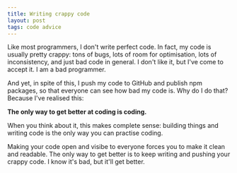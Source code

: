 ```yaml
---
title: Writing crappy code
layout: post
tags: code advice
---
```


Like most programmers, I don't write perfect code. In fact, my code is usually pretty crappy: tons of bugs, lots of room for optimisation, lots of inconsistency, and just bad code in general. I don't like it, but I've come to accept it. I am a bad programmer.

And yet, in spite of this, I push my code to GitHub and publish npm packages, so that everyone can see how bad my code is. Why do I do that? Because I've realised this:

**The only way to get better at coding is coding.**

When you think about it, this makes complete sense: building things and writing code is the only way you can practise coding.

Making your code open and visibe to everyone forces you to make it clean and readable. The only way to get better is to keep writing and pushing your crappy code. I know it's bad, but it'll get better.

